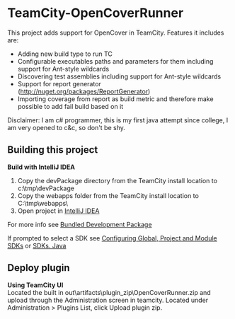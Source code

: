 TeamCity-OpenCoverRunner
========================
This project adds support for OpenCover in TeamCity. Features it includes are:
- Adding new build type to run TC
- Configurable executables paths and parameters for them including support for Ant-style wildcards
- Discovering test assemblies including support for Ant-style wildcards
- Support for report generator (http://nuget.org/packages/ReportGenerator)
- Importing coverage from report as build metric and therefore make possible to add fail build based on it

 
Disclaimer:
I am c# programmer, this is my first java attempt since college, I am very opened to c&c, so don't be shy.

Building this project
---------------------

**Build with IntelliJ IDEA**  

1. Copy the devPackage directory from the TeamCity install location to c:\tmp\devPackage
2. Copy the webapps folder from the TeamCity install location to C:\tmp\webapps\
3. Open project in [IntelliJ IDEA](https://www.jetbrains.com/idea/)

For more info see [Bundled Development Package](https://confluence.jetbrains.com/display/TCD8/Bundled+Development+Package)

If prompted to select a SDK see [Configuring Global, Project and Module SDKs](https://www.jetbrains.com/idea/help/configuring-global-project-and-module-sdks.html#d1278485e69) or [SDKs. Java](https://www.jetbrains.com/idea/help/sdks-java.html)

Deploy plugin
----------------------
**Using TeamCity UI**  
Located the built in out\artifacts\plugin_zip\OpenCoverRunner.zip and upload through the Administration screen in teamcity.  Located under Administration > Plugins List, click Upload plugin zip.
